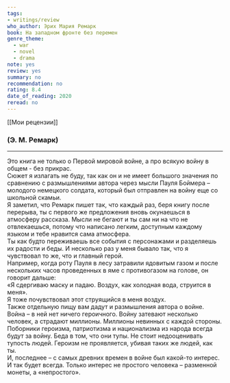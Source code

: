 ```yaml
---
tags: 
- writings/review
who_author: Эрих Мария Ремарк
book: На западном фронте без перемен
genre_theme:
  - war
  - novel
  - drama
note: yes
review: yes
summary: no
recommendation: no
rating: 8.4
date_of_reading: 2020
reread: no
---
```

[[Мои рецензии]]
### (Э. М. Ремарк)
---

Это книга не только о Первой мировой войне, а про всякую войну в общем - без прикрас.  
Сюжет я излагать не буду, так как он и не имеет большого значения по сравнению с размышлениями автора через мысли Пауля Боймера – молодого немецкого солдата, который был отправлен на войну еще со школьной скамьи.  
Я заметил, что Ремарк пишет так, что каждый раз, беря книгу после перерыва, ты с первого же предложения вновь окунаешься в атмосферу рассказа. Мысли не бегают и ты сам ни на что не отвлекаешься, потому что написано легким, доступным каждому языком и тебе нравится сама атмосфера.  
Ты как будто переживаешь все события с персонажами и разделяешь их радости и беды. И несколько раз у меня бывало так, что я чувствовал то же, что и главный герой.  
Например, когда роту Пауля в лесу затравили ядовитым газом и после нескольких часов проведенных в яме с противогазом на голове, он говорит дальше:  
«Я сдергиваю маску и падаю. Воздух, как холодная вода, струится в меня».  
Я тоже почувствовал этот струящийся в меня воздух.  
Также отдельную пищу вам дадут и размышления автора о войне.  
Война – в ней нет ничего героичного. Войну затевают несколько человек, а страдают миллионы. Миллионы невинных с каждой стороны.  
Поборники героизма, патриотизма и национализма из народа всегда будут за войну. Беда в том, что они тупы. Не стоит недооценивать тупость людей. Героизм не проявляется, убивая таких же людей, как ты.  
И, последнее – с самых древних времен в войне был какой-то интерес. И так будет всегда. Только интерес не простого человека – разменной монеты, а «непростого».